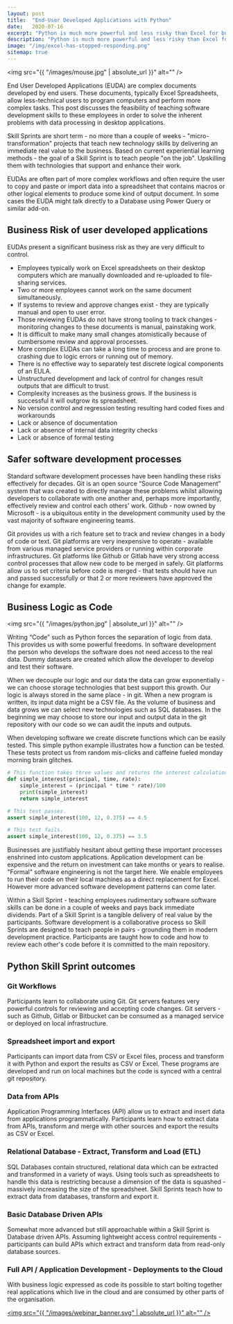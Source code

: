 ```yaml
---
layout: post
title:  "End-User Developed Applications with Python"
date:   2020-07-16
excerpt: "Python is much more powerful and less risky than Excel for business processes"
description: "Python is much more powerful and less risky than Excel for business processes"
image: "/img/excel-has-stopped-responding.png"
sitemap: true
---
```


<span class="image right"><img src="{{ "/images/mouse.jpg" | absolute_url }}" alt="" /></span>

End User Developed Applications (EUDA) are complex documents developed by end users. These documents, typically Excel Spreadsheets, allow less-technical users to program computers and perform more complex tasks. This post discusses the feasibility of teaching software development skills to these employees in order to solve the inherent problems with data processing in desktop applications.

Skill Sprints are short term - no more than a couple of weeks - "micro-transformation" projects that teach new technology skills by delivering an immediate real value to the business. Based on current experiential learning methods - the goal of a Skill Sprint is to teach people "on the job". Upskilling them with technologies that support and enhance their work.

EUDAs are often part of more complex workflows and often require the user to copy and paste or import data into a spreadsheet that contains macros or other logical elements to produce some kind of output document. In some cases the EUDA might talk directly to a Database using Power Query or similar add-on.

## Business Risk of user developed applications

EUDAs present a significant business risk as they are very difficult to control. 
-	Employees typically work on Excel spreadsheets on their desktop computers which are manually downloaded and re-uploaded to file-sharing services.
-   Two or more employees cannot work on the same document simultaneously.
-	If systems to review and approve changes exist - they are typically manual and open to user error.
-	Those reviewing EUDAs do not have strong tooling to track changes - monitoring changes to these documents is manual, painstaking work.
- 	It is difficult to make many small changes atomistically because of cumbersome review and approval processes.
-	More complex EUDAs can take a long time to process and are prone to crashing due to logic errors or running out of memory.
-	There is no effective  way to separately test discrete logical components of an EULA.
-	Unstructured development and lack of control for changes result outputs that are difficult to trust.
-	Complexity increases as the business grows. If the business is successful it will outgrow its spreadsheet.
-	No version control and regression testing resulting hard coded fixes and workarounds
-	Lack or absence of documentation
-	Lack or absence of internal data integrity checks
-	Lack or absence of formal testing

## Safer software development processes

Standard software development processes have been handling these risks effectively for decades. Git is an open source “Source Code Management” system that was created to directly manage these problems whilst allowing developers to collaborate with one another and, perhaps more importantly, effectively review and control each others' work. Github - now owned by Microsoft - is a ubiquitous entity in the development community used by the vast majority of software engineering teams.

Git provides us with a rich feature set to track and review changes in a body of code or text. Git platforms are very inexpensive to operate - available from various managed service providers or running within corporate infrastructures. Git platforms like Github or Gitlab have very strong access control processes that allow new code to be merged in safely. Git platforms allow us to set criteria before code is merged - that tests should have run and passed successfully or that 2 or more reviewers have approved the change for example.

## Business Logic as Code

<span class="image left"><img src="{{ "/images/python.jpg" | absolute_url }}" alt="" /></span>

Writing “Code” such as Python forces the separation of logic from data. This provides us with some powerful freedoms. In software development the person who develops the software does not need access to the real data. Dummy datasets are created which allow the developer to develop and test their software.

When we decouple our logic and our data the data can grow exponentially - we can choose storage technologies that best support this growth. Our logic is always stored in the same place - in git. When a new program is written, its input data might be a CSV file. As the volume of business and data grows we can select new technologies such as SQL databases. In the beginning we may choose to store our input and output data in the git repository with our code so we can audit the inputs and outputs.

When developing software we create discrete functions which can be easily tested. This simple python example illustrates how a function can be tested. These tests protect us from random mis-clicks and caffeine fueled monday morning brain glitches.

``` python
# This function takes three values and returns the interest calculation.
def simple_interest(principal, time, rate):   
    simple_interest = (principal * time * rate)/100
    print(simple_interest)
    return simple_interest

# This test passes.
assert simple_interest(100, 12, 0.375) == 4.5

# This test fails.
assert simple_interest(100, 12, 0.375) == 3.5
```

Businesses are justifiably hesitant about getting these important processes enshrined into custom applications. Application development can be expensive and the return on investment can take months or years to realise. "Formal" software engineering is not the target here. We enable employees to run their code on their local machines as a direct replacement for Excel. However more advanced software development patterns can come later.

Within a Skill Sprint - teaching employees rudimentary software software skills can be done in a couple of weeks and pays back immediate dividends. Part of a Skill Sprint is a tangible delivery of real value by the participants. Software development is a collaborative process so Skill Sprints are designed to teach people in pairs - grounding them in modern development practice. Participants are taught how to code and how to review each other's code before it is committed to the main repository.

## Python Skill Sprint outcomes

### Git Workflows
<div class="box">
    <p><span class="image left"><img src="{{ "/images/euda/EUDA-Workflows-0.png" | absolute_url }}" alt="" /></span>Participants learn to collaborate using Git. Git servers features very powerful controls for reviewing and accepting code changes. Git servers - such as Github, Gitlab or Bitbucket can be consumed as a managed service or deployed on local infrastructure.</p>
</div>

### Spreadsheet import and export
<div class="box">
    <p><span class="image right"><img src="{{ "/images/euda/EUDA-Workflows-1.png" | absolute_url }}" alt="" /></span>Participants can import data from CSV or Excel files, process and transform it with Python and export the results as CSV or Excel. These programs are developed and run on local machines but the code is synced with a central git repository.</p>
</div>

### Data from APIs
<div class="box">
    <p><span class="image left"><img src="{{ "/images/euda/EUDA-Workflows-2.png" | absolute_url }}" alt="" /></span>Application Programming Interfaces (API) allow us to extract and insert data from applications programmatically. Participants learn how to extract data from APIs, transform and merge with other sources and export the results as CSV or Excel.</p>
</div>

### Relational Database - Extract, Transform and Load (ETL)
<div class="box">
    <p><span class="image right"><img src="{{ "/images/euda/EUDA-Workflows-3.png" | absolute_url }}" alt="" /></span>SQL Databases contain structured, relational data which can be extracted and transformed in a variety of ways. Using tools such as spreadsheets to handle this data is restricting because a dimension of the data is squashed - massively increasing the size of the spreadsheet. Skill Sprints teach how to extract data from databases, transform and export it.</p>
</div>

### Basic Database Driven APIs
<div class="box">
    <p><span class="image left"><img src="{{ "/images/euda/EUDA-Workflows-4.png" | absolute_url }}" alt="" /></span>Somewhat more advanced but still approachable within a Skill Sprint is Database driven APIs. Assuming lightweight access control requirements - participants can build APIs which extract and transform data from read-only database sources.</p>
</div>

### Full API / Application Development - Deployments to the Cloud
<div class="box">
    <p><span class="image right"><img src="{{ "/images/euda/EUDA-Workflows-5.png" | absolute_url }}" alt="" /></span>With business logic expressed as code its possible to start bolting together real applications which live in the cloud and are consumed by other parts of the organisation.</p>
</div>

<span class="image fit"><a href="https://www.eventbrite.com/e/stealing-the-fire-of-the-gods-tickets-115039819196" target="_blank" ><img src="{{ "/images/webinar_banner.svg" | absolute_url }}" alt="" /></a></span>